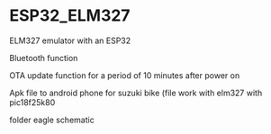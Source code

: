 # ESP32_ELM327
ELM327 emulator with an ESP32

Bluetooth function

OTA update function for a period of 10 minutes after power on

Apk file to android phone for suzuki bike (file work with elm327 with pic18f25k80

folder eagle schematic



